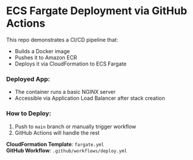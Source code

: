 # ECS Fargate Deployment via GitHub Actions

This repo demonstrates a CI/CD pipeline that:
- Builds a Docker image
- Pushes it to Amazon ECR
- Deploys it via CloudFormation to ECS Fargate

### Deployed App:
- The container runs a basic NGINX server
- Accessible via Application Load Balancer after stack creation

### How to Deploy:
1. Push to `main` branch or manually trigger workflow
2. GitHub Actions will handle the rest

**CloudFormation Template**: `fargate.yml`  
**GitHub Workflow**: `.github/workflows/deploy.yml`
